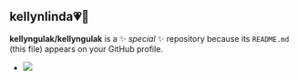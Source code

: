 ## kellynlinda💗💜

**kellyngulak/kellyngulak** is a ✨ _special_ ✨ repository because its `README.md` (this file) appears on your GitHub profile.




-  ![](https://media1.tenor.com/m/c5HaEnWzTIgAAAAC/peach-goma-peach.gif)
